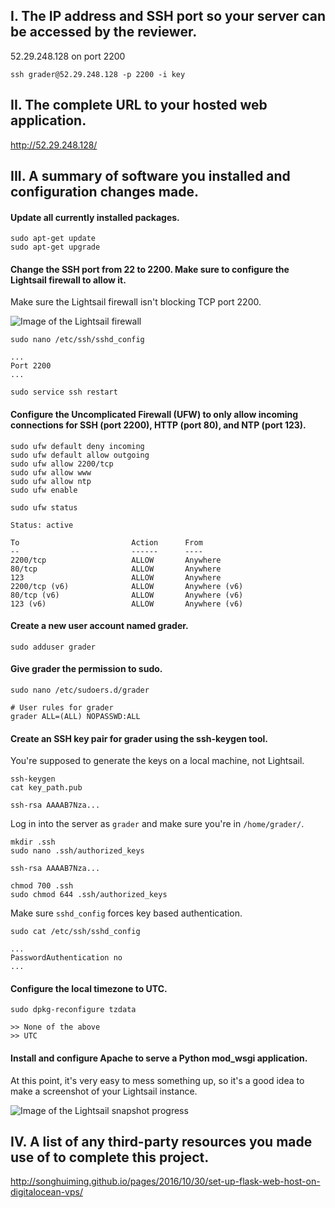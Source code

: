 
I. The IP address and SSH port so your server can be accessed by the reviewer.
---

52.29.248.128 on port 2200
```
ssh grader@52.29.248.128 -p 2200 -i key
```

II. The complete URL to your hosted web application.
---

http://52.29.248.128/

III. A summary of software you installed and configuration changes made.
---

#### Update all currently installed packages.

```
sudo apt-get update
sudo apt-get upgrade
```

#### Change the SSH port from 22 to 2200. Make sure to configure the Lightsail firewall to allow it.

Make sure the Lightsail firewall isn't blocking TCP port 2200.

![Image of the Lightsail firewall](https://image.prntscr.com/image/oV2aVMenTbGY6MCc5EaYEg.png)

```
sudo nano /etc/ssh/sshd_config
```
```
...
Port 2200
...
```
```
sudo service ssh restart
```

#### Configure the Uncomplicated Firewall (UFW) to only allow incoming connections for SSH (port 2200), HTTP (port 80), and NTP (port 123).

```
sudo ufw default deny incoming
sudo ufw default allow outgoing
sudo ufw allow 2200/tcp
sudo ufw allow www
sudo ufw allow ntp
sudo ufw enable
```

```
sudo ufw status

Status: active

To                         Action      From
--                         ------      ----
2200/tcp                   ALLOW       Anywhere
80/tcp                     ALLOW       Anywhere
123                        ALLOW       Anywhere
2200/tcp (v6)              ALLOW       Anywhere (v6)
80/tcp (v6)                ALLOW       Anywhere (v6)
123 (v6)                   ALLOW       Anywhere (v6)
```

#### Create a new user account named grader.

```
sudo adduser grader
```

#### Give grader the permission to sudo.

```
sudo nano /etc/sudoers.d/grader
```
```
# User rules for grader
grader ALL=(ALL) NOPASSWD:ALL
```

#### Create an SSH key pair for grader using the ssh-keygen tool.

You're supposed to generate the keys on a local machine, not Lightsail.

```
ssh-keygen
cat key_path.pub
```
```
ssh-rsa AAAAB7Nza...
```

Log in into the server as `grader` and make sure you're in `/home/grader/`.

```
mkdir .ssh
sudo nano .ssh/authorized_keys
```
```
ssh-rsa AAAAB7Nza...
```
```
chmod 700 .ssh
sudo chmod 644 .ssh/authorized_keys
```

Make sure `sshd_config` forces key based authentication.

```
sudo cat /etc/ssh/sshd_config
```
```
...
PasswordAuthentication no
...
```

#### Configure the local timezone to UTC.

```
sudo dpkg-reconfigure tzdata
```
```
>> None of the above
>> UTC
```

#### Install and configure Apache to serve a Python mod_wsgi application.

At this point, it's very easy to mess something up, so it's a good idea to make a screenshot of your Lightsail instance.

![Image of the Lightsail snapshot progress](https://image.prntscr.com/image/ruC8MYQjRa6TVsZBOR6slQ.png)

IV. A list of any third-party resources you made use of to complete this project.
---

http://songhuiming.github.io/pages/2016/10/30/set-up-flask-web-host-on-digitalocean-vps/
